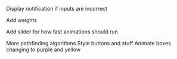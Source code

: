 Display notification if inputs are incorrect

Add weights

Add slider for how fast animations should run

More pathfinding algorithms
Style buttons and stuff
Animate boxes changing to purple and yellow